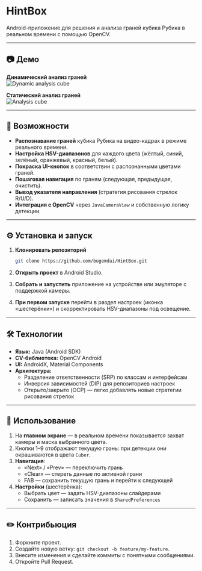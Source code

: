 # HintBox

Android-приложение для решения и анализа граней кубика Рубика в реальном времени с помощью OpenCV.

---

## 📷 Демо

**Динамический анализ граней**  
![Dynamic analysis cube](https://github.com/bugemdai/HintBox/blob/master/openCVLibrary343/dynamic%20analysis%20cube.gif)

**Статический анализ граней**  
![Analysis cube](https://github.com/bugemdai/HintBox/blob/master/openCVLibrary343/analysi2s.gif)

---

## 🚀 Возможности

- **Распознавание граней** кубика Рубика на видео-кадрах в режиме реального времени.
- **Настройка HSV-диапазонов** для каждого цвета (жёлтый, синий, зелёный, оранжевый, красный, белый).
- **Покраска UI-кнопок** в соответствии с распознанными цветами граней.
- **Пошаговая навигация** по граням (следующая, предыдущая, очистить).
- **Вывод указателя направления** (стратегия рисования стрелок R/U/D).
- **Интеграция с OpenCV** через `JavaCameraView` и собственную логику детекции.

---

## ⚙️ Установка и запуск

1. **Клонировать репозиторий**  
   ```bash
   git clone https://github.com/bugemdai/HintBox.git
   ```

2. **Открыть проект** в Android Studio.
3. **Собрать и запустить** приложение на устройстве или эмуляторе с поддержкой камеры.
4. **При первом запуске** перейти в раздел настроек (иконка «шестерёнки») и скорректировать HSV-диапазоны под освещение.

---

## 🛠 Технологии

* **Язык:** Java (Android SDK)
* **CV-библиотека:** OpenCV Android
* **UI:** AndroidX, Material Components
* **Архитектура:**
  * Разделение ответственности (SRP) по классам и интерфейсам
  * Инверсия зависимостей (DIP) для репозиториев настроек
  * Открыто/закрыто (OCP) — легко добавлять новые стратегии рисования стрелок

---

## 📖 Использование

1. На **главном экране** — в реальном времени показывается захват камеры и маска выбранного цвета.
2. Кнопки 1–9 отображают текущую грань: при детекции они окрашиваются в цвета `Cuber`.
3. **Навигация**:
   * «Next» / «Prev» — переключить грань
   * «Clear» — стереть данные по активной грани
   * FAB — сохранить текущую грань и перейти к следующей
4. **Настройки** (шестерёнка):
   * Выбрать цвет — задать HSV-диапазоны слайдерами
   * Сохранить — записать значения в `SharedPreferences`

---

## ✏️ Контрибьюция

1. Форкните проект.
2. Создайте новую ветку: `git checkout -b feature/my-feature`.
3. Внесите изменения и сделайте коммиты с понятными сообщениями.
4. Откройте Pull Request.
